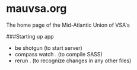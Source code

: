mauvsa.org
==========

The home page of the Mid-Atlantic Union of VSA's

###Starting up app

* be shotgun (to start server)
* compass watch .  (to compile SASS)
* rerun . (to recognize changes in any other files)
